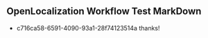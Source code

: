 ## OpenLocalization Workflow Test MarkDown
* c716ca58-6591-4090-93a1-28f74123514a thanks!

<!--HONumber=Jul16_HO3-->


